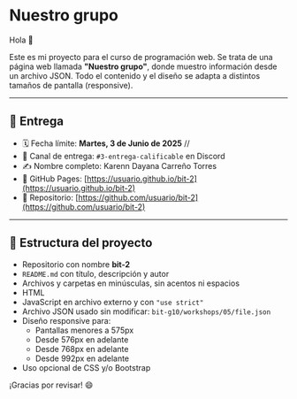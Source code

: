 # Nuestro grupo

Hola 👋

Este es mi proyecto para el curso de programación web. Se trata de una página web llamada **"Nuestro grupo"**, donde muestro información desde un archivo JSON. Todo el contenido y el diseño se adapta a distintos tamaños de pantalla (responsive).

---

## 📅 Entrega

- 🗓 Fecha límite: **Martes, 3 de Junio de 2025** // 
- 📌 Canal de entrega: `#3-entrega-calificable` en Discord
- ✍️ Nombre completo: Karenn Dayana Carreño Torres
- 🔗 GitHub Pages: [https://usuario.github.io/bit-2](https://usuario.github.io/bit-2)
- 🔗 Repositorio: [https://github.com/usuario/bit-2](https://github.com/usuario/bit-2)

---

## 📁 Estructura del proyecto

- Repositorio con nombre **bit-2**
- `README.md` con título, descripción y autor
- Archivos y carpetas en minúsculas, sin acentos ni espacios
- HTML
- JavaScript en archivo externo y con `"use strict"`
- Archivo JSON usado sin modificar: `bit-g10/workshops/05/file.json`
- Diseño responsive para:
  - Pantallas menores a 575px
  - Desde 576px en adelante
  - Desde 768px en adelante
  - Desde 992px en adelante
- Uso opcional de CSS y/o Bootstrap


¡Gracias por revisar! 😄

